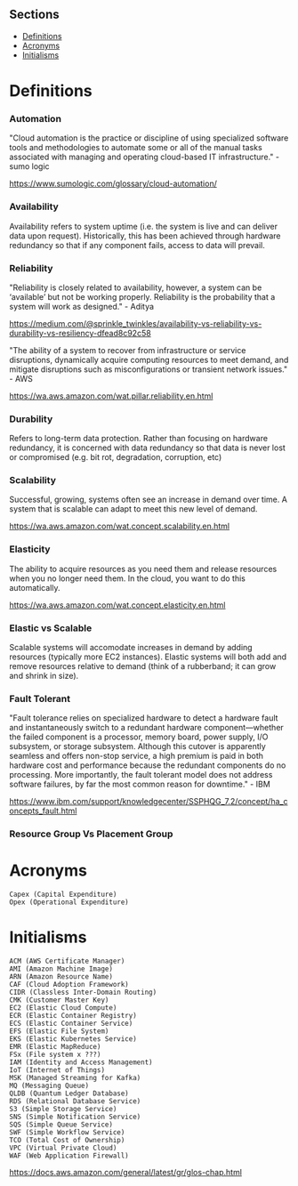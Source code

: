 ## Sections
- [Definitions](#Definitions)
- [Acronyms](#Acronyms)
- [Initialisms](#Initialisms)

# Definitions

### Automation

"Cloud automation is the practice or discipline of using specialized software tools and methodologies to automate some or all of the manual tasks associated with managing and operating cloud-based IT infrastructure." - sumo logic

https://www.sumologic.com/glossary/cloud-automation/

### Availability

Availability refers to system uptime (i.e. the system is live and can deliver data upon request). Historically, this has been achieved through hardware redundancy so that if any component fails, access to data will prevail.

### Reliability

"Reliability is closely related to availability, however, a system can be ‘available’ but not be working properly. Reliability is the probability that a system will work as designed." - Aditya

https://medium.com/@sprinkle_twinkles/availability-vs-reliability-vs-durability-vs-resiliency-dfead8c92c58

"The ability of a system to recover from infrastructure or service disruptions, dynamically acquire computing resources to meet demand, and mitigate disruptions such as misconfigurations or transient network issues." - AWS

https://wa.aws.amazon.com/wat.pillar.reliability.en.html

### Durability

Refers to long-term data protection. Rather than focusing on hardware redundancy, it is concerned with data redundancy so that data is never lost or compromised (e.g. bit rot, degradation, corruption, etc)

### Scalability

Successful, growing, systems often see an increase in demand over time. A system that is scalable can adapt to meet this new level of demand.

https://wa.aws.amazon.com/wat.concept.scalability.en.html

### Elasticity

The ability to acquire resources as you need them and release resources when you no longer need them. In the cloud, you want to do this automatically.

https://wa.aws.amazon.com/wat.concept.elasticity.en.html


### Elastic vs Scalable

Scalable systems will accomodate increases in demand by adding resources (typically more EC2 instances). Elastic systems will both add and remove resources relative to demand (think of a rubberband; it can grow and shrink in size).

### Fault Tolerant

"Fault tolerance relies on specialized hardware to detect a hardware fault and instantaneously switch to a redundant hardware component—whether the failed component is a processor, memory board, power supply, I/O subsystem, or storage subsystem. Although this cutover is apparently seamless and offers non-stop service, a high premium is paid in both hardware cost and performance because the redundant components do no processing. More importantly, the fault tolerant model does not address software failures, by far the most common reason for downtime." - IBM

https://www.ibm.com/support/knowledgecenter/SSPHQG_7.2/concept/ha_concepts_fault.html


### Resource Group Vs Placement Group


# Acronyms

    Capex (Capital Expenditure)
    Opex (Operational Expenditure)


# Initialisms
    ACM (AWS Certificate Manager)
    AMI (Amazon Machine Image)
    ARN (Amazon Resource Name)
    CAF (Cloud Adoption Framework)
    CIDR (Classless Inter-Domain Routing)
    CMK (Customer Master Key)
    EC2 (Elastic Cloud Compute)
    ECR (Elastic Container Registry)
    ECS (Elastic Container Service)
    EFS (Elastic File System)
    EKS (Elastic Kubernetes Service)
    EMR (Elastic MapReduce)
    FSx (File system x ???)
    IAM (Identity and Access Management)
    IoT (Internet of Things)
    MSK (Managed Streaming for Kafka)
    MQ (Messaging Queue)   
    QLDB (Quantum Ledger Database)
    RDS (Relational Database Service)
    S3 (Simple Storage Service)
    SNS (Simple Notification Service)
    SQS (Simple Queue Service)
    SWF (Simple Workflow Service)
    TCO (Total Cost of Ownership)
    VPC (Virtual Private Cloud)
    WAF (Web Application Firewall)    
    
    
https://docs.aws.amazon.com/general/latest/gr/glos-chap.html